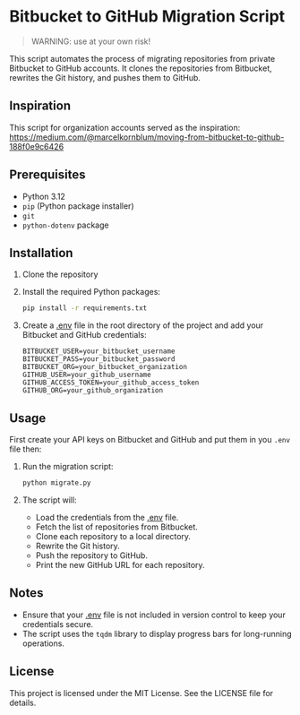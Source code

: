 # Bitbucket to GitHub Migration Script
> WARNING: use at your own risk!

This script automates the process of migrating repositories from private Bitbucket to GitHub accounts. It clones the repositories from Bitbucket, rewrites the Git history, and pushes them to GitHub.


## Inspiration
This script for organization accounts served as the inspiration:
https://medium.com/@marcelkornblum/moving-from-bitbucket-to-github-188f0e9c6426

## Prerequisites

- Python 3.12
- `pip` (Python package installer)
- `git`
- `python-dotenv` package

## Installation

1. Clone the repository

2. Install the required Python packages:

    ```sh
    pip install -r requirements.txt
    ```

3. Create a [.env](http://_vscodecontentref_/1) file in the root directory of the project and add your Bitbucket and GitHub credentials:

    ```env
    BITBUCKET_USER=your_bitbucket_username
    BITBUCKET_PASS=your_bitbucket_password
    BITBUCKET_ORG=your_bitbucket_organization
    GITHUB_USER=your_github_username
    GITHUB_ACCESS_TOKEN=your_github_access_token
    GITHUB_ORG=your_github_organization
    ```

## Usage

First create your API keys on Bitbucket and GitHub and put them in you `.env` file then:

1. Run the migration script:

    ```sh
    python migrate.py
    ```

2. The script will:
    - Load the credentials from the [.env](http://_vscodecontentref_/2) file.
    - Fetch the list of repositories from Bitbucket.
    - Clone each repository to a local directory.
    - Rewrite the Git history.
    - Push the repository to GitHub.
    - Print the new GitHub URL for each repository.

## Notes

- Ensure that your [.env](http://_vscodecontentref_/3) file is not included in version control to keep your credentials secure.
- The script uses the `tqdm` library to display progress bars for long-running operations.

## License

This project is licensed under the MIT License. See the LICENSE file for details.
